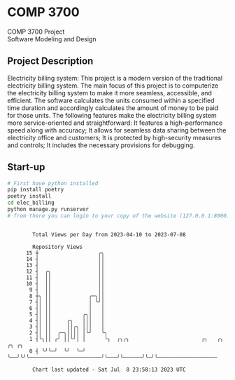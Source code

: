 # COMP 3700
COMP 3700 Project  
Software Modeling and Design
## Project Description
Electricity billing system: This project is a modern version of the traditional electricity billing system. The main focus of this project is to computerize the electricity billing system to make it more seamless, accessible, and efficient. The software calculates the units consumed within a specified time duration and accordingly calculates the amount of money to be paid for those units. The following features make the electricity billing system more service-oriented and straightforward: It features a high-performance speed along with accuracy; It allows for seamless data sharing between the electricity office and customers; It is protected by high-security measures and controls; It includes the necessary provisions for debugging.

## Start-up
```bash
# First have python installed
pip install poetry
poetry install
cd elec_billing
python manage.py runserver
# from there you can login to your copy of the website (127.0.0.1:8000), default creds are admin/admin
```

```

        Total Views per Day from 2023-04-10 to 2023-07-08

        Repository Views
      15 ┼                   ╭╮
      14 ┤                   ││
      13 ┤                   ││
      12 ┤  ╭╮               ││
      11 ┤  ││               ││
      10 ┤  ││               ││
       9 ┤  ││               ││
       8 ┼╮ ││            ╭─╮││
       7 ┤│ ││            │ ╰╯│
       6 ┤│ ││            │   │
       5 ┤│ ││          ╭╮│   │
       4 ┤│ ││     ╭╮   │││   │
       3 ┤│ ││     ││╭╮ │││   │
       2 ┤│ ││  ╭─╮││││ │╰╯   ╰╮
       1 ┤╰╮││ ╭╯ ││╰╯│ │      ╰╮  ╭╮╭╮                       ╭╮   ╭╮      ╭╮ ╭╮
       0 ┤ ╰╯╰─╯  ╰╯  ╰─╯       ╰──╯╰╯╰───────────────────────╯╰───╯╰──────╯╰─╯╰───────────────────

        Chart last updated - Sat Jul  8 23:58:13 2023 UTC
        
```
